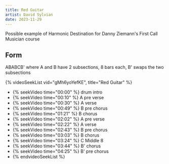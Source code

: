 ```yaml
---
title: Red Guitar
artist: David Sylvian
date: 2023-11-29
---
```


Possible example of Harmonic Destination for Danny Ziemann's First Call Musician course

## Form

ABABCB' where A and B have 2 subsections, 8 bars each, B' swaps the two subsections

{% videoSeekList vid="gMh6yoYefKE", title="Red Guitar" %}

- {% seekVideo time="00:00" %} drum intro
- {% seekVideo time="00:10" %} A pre verse
- {% seekVideo time="00:30" %} A verse
- {% seekVideo time="00:49" %} B pre chorus
- {% seekVideo time="01:21" %} B chorus
- {% seekVideo time="02:02" %} A pre verse
- {% seekVideo time="02:22" %} A verse
- {% seekVideo time="02:43" %} B pre chorus 
- {% seekVideo time="03:03" %} B chorus
- {% seekVideo time="03:24" %} C Middle 8 
- {% seekVideo time="03:44" %} B' chorus
- {% seekVideo time="04:25" %} B' pre chorus
- {% endvideoSeekList %}